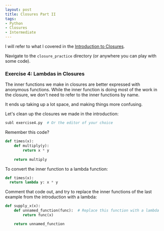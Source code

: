 ```yaml
---
layout: post
title: Closures Part II
tags:
- Python
- Closures
- Intermediate
---
```


I will refer to what I covered in the [Introduction to Closures](http://reeddunkle.github.io/Intro-Closures-Python/).

Navigate to the `closure_practice` directory (or anywhere you can play with some code).

### Exercise 4: Lambdas in Closures

The inner functions we make in closures are better expressed with anonymous functions. While the inner function
is doing most of the work in the closure, we don't need to refer to the inner functions by name.

It ends up taking up a lot space, and making things more confusing.

Let's clean up the closures we made in the introduction:

```bash
subl exercise4.py  # Or the editor of your choice
```

Remember this code?

```python
def times(x):
    def multiply(y):
        return x * y
        
    return multiply
```

To convert the inner function to a lambda function:

```python
def times(x):
  return lambda y: x * y
```

Comment that code out, and try to replace the inner functions of the last example from the introduction with a lambda:

```python
def supply_x(x):
    def unnamed_function(func):  # Replace this function with a lambda
        return func(x)

    return unnamed_function
```


